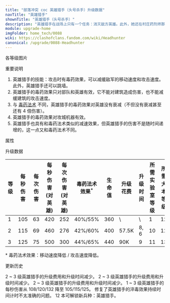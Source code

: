 ```yaml
---
title: "部落冲突 coc 英雄猎手（头号杀手）升级数据"
navTitle: "英雄猎手"
shownTitle: "英雄猎手（头号杀手）"
description: "英雄猎手在战场上只有一个任务：消灭敌方英雄。此外，她还在村庄药剂师那儿兼职。身体轻盈的她能轻松跳过城墙，而且她的兵器可以减缓目标的移动速度和攻击速度。"
module: upgrade-home
imgFolder: home_tech/0088
wiki: https://clashofclans.fandom.com/wiki/Headhunter
canonical: /upgrade/0088-Headhunter
---
```


<UnitInfo :folder="$frontmatter.imgFolder" imgSrc="Headhunter_info.png" :imgAlt="$frontmatter.navTitle" :description="$frontmatter.description" />

<SmallTitle>各等级图片</SmallTitle>

<Panel>
    <UnitImgGroup :folder="$frontmatter.imgFolder">
        <UnitImg imgTitle="1 级" imgSrc="Headhunter1.png" />
        <UnitImg imgTitle="2 级" imgSrc="Headhunter2.png" />
        <UnitImg imgTitle="3 级" imgSrc="Headhunter3.png" />
    </UnitImgGroup>
</Panel>

<SmallTitle>重要说明</SmallTitle>

1. 英雄猎手的技能：攻击时有毒药效果，可以减缓敌军的移动速度和攻击速度。此外，英雄猎手还可以跳墙。
2. 英雄猎手的毒药效果只对部队和英雄有效，它不能对建筑造成伤害，也不能减缓建筑的攻击速度。
3. 与 [毒药法术](/upgrade/0180-Poison-Spell) 不同，英雄猎手的毒药效果对英雄没有衰减（不但没有衰减甚至还有 4 倍伤害）。
4. 英雄猎手的毒药效果对攻城机器有效。
5. 英雄猎手也具有和毒药法术类似的减速效果，但英雄猎手的伤害不是随时间递增的，这一点又和毒药法术不同。

<SmallTitle>属性</SmallTitle>

<UnitProperties>
    <UnitProperty pKey="攻击偏好" pValue="英雄 (4 倍伤害)" />
    <UnitProperty pKey="伤害类型" pValue="单体伤害" />
    <UnitProperty pKey="攻击的目标" pValue="地面和空中目标" />
    <UnitProperty pKey="占据人口" pValue="6" />
    <UnitProperty pKey="移动速度" pValue="3 格/秒" />
    <UnitProperty pKey="攻击速度" pValue="0.6 秒/次" />
    <UnitProperty pKey="攻击距离" pValue="3 格" />
    <UnitProperty pKey="所需暗黑训练营等级" pValue="9" />
    <UnitProperty pKey="所需大本等级" pValue="12" />
    <UnitProperty pKey="训练时间" pValue="60" :isTrainingTime="true" />
</UnitProperties>

<SmallTitle>升级数据</SmallTitle>

<script setup>
const tableExtraInfo = [
    {
        "column": 7,
        "type": "cost",
        "gpClass": "research",
        "icon": "Dark_Elixir"
    },
    {
        "column": 8,
        "type": "time",
        "gpClass": "research"
    }
];
</script>

<UnitTable :tableExtraInfo="tableExtraInfo">

| 等级 |  每秒伤害 | 每次伤害 |每秒伤害<br>(对英雄)|每次伤害<br>(对英雄)|毒药法术<br>效果<sup>*</sup>| 生命值 | 升级花费| 升级时间 |所需<br>实验室等级|所需<br>大本等级|
| ---- |   ----   |   ----  |        ---        |        ---        |            ----           |  ---- |  ----  |   ----   |       ----     |      ----     |
|   1  |    105   |    63   |        420        |        252        |           40%/55%         |   360 |    \   |     \    |         1      |       12      |
|   2  |    115   |    69   |        460        |        276        |           42%/60%         |   400 |  57.5K |   8, 6   |        10      |       12      |
|   3  |    125   |    75   |        500        |        300        |           44%/65%         |   440 |    90K |   9      |        11      |       13      |
</UnitTable>

\* 毒药法术效果：移动速度降低 / 攻击速度降低。

<SmallTitle>更新历史</SmallTitle>

<Timeline>
    <TimelineItem date="2024/11/25">
        <TimelineRow>2 ~ 3 级英雄猎手的升级费用和升级时间减少。</TimelineRow>
    </TimelineItem>
    <TimelineItem date="2023/06/12">
        <TimelineRow>2 ~ 3 级英雄猎手的升级费用和升级时间减少。</TimelineRow>
    </TimelineItem>
    <TimelineItem date="2022/10/10">
        <TimelineRow>2 ~ 3 级英雄猎手的升级费用和升级时间减少。</TimelineRow>
    </TimelineItem>
    <TimelineItem date="2021/04/29">
        <TimelineRow>1 ~ 3 级英雄猎手的每秒伤害从 108/120/132 降至 105/115/125。</TimelineRow>
    </TimelineItem>
    <TimelineItem date="2021/04/12">
    <TimelineRow>修复了英雄猎手的淬毒效果持续时间计时不太准确的问题。</TimelineRow>
    </TimelineItem>
    <TimelineItem date="2020/06/22">
        <TimelineRow>12 本可解锁新兵种：英雄猎手。</TimelineRow>
    </TimelineItem>
    <TimelineItem :historyBottom="true" />
</Timeline>